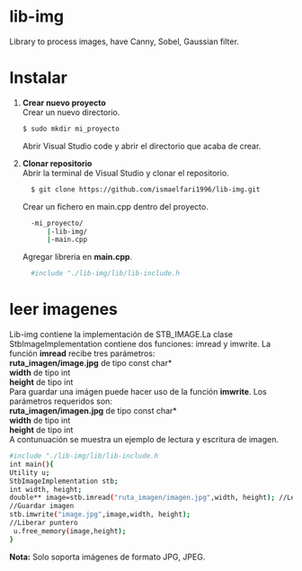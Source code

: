 # lib-img
Library to process images, have Canny, Sobel, Gaussian filter.
# Instalar
  1. **Crear nuevo proyecto**<br/>
     Crear un nuevo directorio.
     ```bash
     $ sudo mkdir mi_proyecto
     ```
     Abrir Visual Studio code y abrir el directorio que acaba de crear.
     
  2. **Clonar repositorio**<br/>
     Abrir la terminal de Visual Studio y clonar el repositorio.<br/>
     ```bash 
       $ git clone https://github.com/ismaelfari1996/lib-img.git
     ```
     Crear un fichero en main.cpp dentro del proyecto.
     ```bash
       -mi_proyecto/
           |-lib-img/
           |-main.cpp
     ```
      Agregar libreria en <b>main.cpp</b>.<br/>
      ```bash
        #include "./lib-img/lib/lib-include.h
      ```
# leer imagenes
Lib-img contiene la implementación de STB_IMAGE.La clase StbImageImplementation contiene dos funciones: imread y imwrite. La función <b> imread</b> recibe tres parámetros:
<br/>
<b>ruta_imagen/image.jpg</b> de tipo const char*
<br/>
<b>width</b> de tipo int
<br/>
<b>height</b> de tipo int
<br/>
Para guardar una imágen puede hacer uso de la función <b>imwrite</b>. Los parámetros requeridos son:
<br/>
<b>ruta_imagen/imagen.jpg</b> de tipo const char*
<br/>
<b>width</b> de tipo int
<br/>
<b>height</b> de tipo int
<br/>
A contunuación se muestra un ejemplo de lectura y escritura de imagen.
```bash
#include "./lib-img/lib/lib-include.h
int main(){
Utility u;
StbImageImplementation stb;
int width, height;
double** image=stb.imread("ruta_imagen/imagen.jpg",width, height); //Lectura de imagen
//Guardar imagen
stb.imwrite("image.jpg",image,width, height);
//Liberar puntero
 u.free_memory(image,height);
}
```
<b>Nota:</b> Solo soporta imágenes de formato JPG, JPEG.
